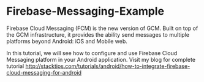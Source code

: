 # Firebase-Messaging-Example
Firebase Cloud Messaging (FCM) is the new version of GCM. Built on top of the GCM infrastructure, it provides the ability send messages to multiple platforms beyond Android: iOS and Mobile web.

In this tutorial, we will see how to configure and use Firebase Cloud Messaging platform in your Android application. Visit my blog for complete tutorial
http://stacktips.com/tutorials/android/how-to-integrate-firebase-cloud-messaging-for-android

